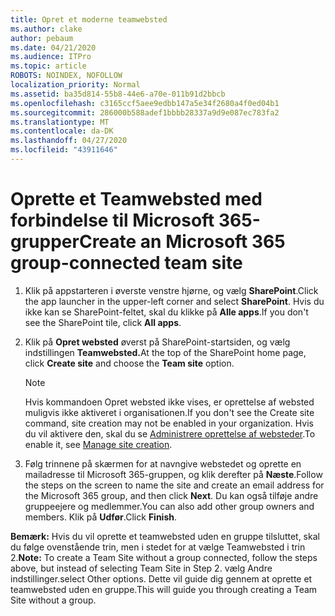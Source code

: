 ```yaml
---
title: Opret et moderne teamwebsted
ms.author: clake
author: pebaum
ms.date: 04/21/2020
ms.audience: ITPro
ms.topic: article
ROBOTS: NOINDEX, NOFOLLOW
localization_priority: Normal
ms.assetid: ba35d814-55b8-44e6-a70e-011b91d2bbcb
ms.openlocfilehash: c3165ccf5aee9edbb147a5e34f2680a4f0ed04b1
ms.sourcegitcommit: 286000b588adef1bbbb28337a9d9e087ec783fa2
ms.translationtype: MT
ms.contentlocale: da-DK
ms.lasthandoff: 04/27/2020
ms.locfileid: "43911646"
---
```

# <a name="create-an-microsoft-365-group-connected-team-site"></a><span data-ttu-id="f301b-102">Oprette et Teamwebsted med forbindelse til Microsoft 365-grupper</span><span class="sxs-lookup"><span data-stu-id="f301b-102">Create an Microsoft 365 group-connected team site</span></span>

1. <span data-ttu-id="f301b-103">Klik på appstarteren i øverste venstre hjørne, og vælg **SharePoint**.</span><span class="sxs-lookup"><span data-stu-id="f301b-103">Click the app launcher in the upper-left corner and select **SharePoint**.</span></span> <span data-ttu-id="f301b-104">Hvis du ikke kan se SharePoint-feltet, skal du klikke på **Alle apps**.</span><span class="sxs-lookup"><span data-stu-id="f301b-104">If you don't see the SharePoint tile, click **All apps**.</span></span>
    
2. <span data-ttu-id="f301b-105">Klik på **Opret websted** øverst på SharePoint-startsiden, og vælg indstillingen **Teamwebsted.**</span><span class="sxs-lookup"><span data-stu-id="f301b-105">At the top of the SharePoint home page, click **Create site** and choose the **Team site** option.</span></span> 
    
    > [!NOTE]
    > <span data-ttu-id="f301b-106">Hvis kommandoen Opret websted ikke vises, er oprettelse af websted muligvis ikke aktiveret i organisationen.</span><span class="sxs-lookup"><span data-stu-id="f301b-106">If you don't see the Create site command, site creation may not be enabled in your organization.</span></span> <span data-ttu-id="f301b-107">Hvis du vil aktivere den, skal du se [Administrere oprettelse af websteder](https://go.microsoft.com/fwlink/?linkid=2009644).</span><span class="sxs-lookup"><span data-stu-id="f301b-107">To enable it, see [Manage site creation](https://go.microsoft.com/fwlink/?linkid=2009644).</span></span> 
  
3. <span data-ttu-id="f301b-108">Følg trinnene på skærmen for at navngive webstedet og oprette en mailadresse til Microsoft 365-gruppen, og klik derefter på **Næste**.</span><span class="sxs-lookup"><span data-stu-id="f301b-108">Follow the steps on the screen to name the site and create an email address for the Microsoft 365 group, and then click **Next**.</span></span> <span data-ttu-id="f301b-109">Du kan også tilføje andre gruppeejere og medlemmer.</span><span class="sxs-lookup"><span data-stu-id="f301b-109">You can also add other group owners and members.</span></span> <span data-ttu-id="f301b-110">Klik på **Udfør**.</span><span class="sxs-lookup"><span data-stu-id="f301b-110">Click **Finish**.</span></span>
  
 <span data-ttu-id="f301b-111">**Bemærk:** Hvis du vil oprette et teamwebsted uden en gruppe tilsluttet, skal du følge ovenstående trin, men i stedet for at vælge Teamwebsted i trin 2.</span><span class="sxs-lookup"><span data-stu-id="f301b-111">**Note:** To create a Team Site without a group connected, follow the steps above, but instead of selecting Team Site in Step 2.</span></span> <span data-ttu-id="f301b-112">vælg Andre indstillinger.</span><span class="sxs-lookup"><span data-stu-id="f301b-112">select Other options.</span></span> <span data-ttu-id="f301b-113">Dette vil guide dig gennem at oprette et teamwebsted uden en gruppe.</span><span class="sxs-lookup"><span data-stu-id="f301b-113">This will guide you through creating a Team Site without a group.</span></span> 
    

